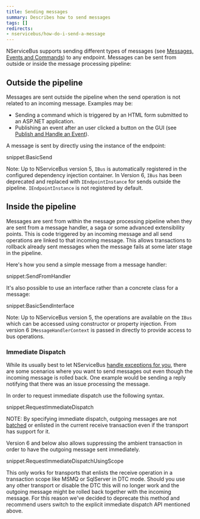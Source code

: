 ```yaml
---
title: Sending messages
summary: Describes how to send messages
tags: []
redirects:
- nservicebus/how-do-i-send-a-message
---
```


NServiceBus supports sending different types of messages (see [Messages, Events and Commands](messages-events-commands.md)) to any endpoint. Messages can be sent from outside or inside the message processing pipeline:

## Outside the pipeline

Messages are sent outside the pipeline when the send operation is not related to an incoming message. Examples may be:

* Sending a command which is triggered by an HTML form submitted to an ASP.NET application.
* Publishing an event after an user clicked a button on the GUI (see [Publish and Handle an Event](publish-subscribe/publish-handle-event.md)).

A message is sent by directly using the instance of the endpoint:

snippet:BasicSend

Note: Up to NServiceBus version 5, `IBus` is automatically registered in the configured dependency injection container. In Version 6, `IBus` has been deprecated and replaced with `IEndpointInstance` for sends outside the pipeline. `IEndpointInstance` is not registered by default.


## Inside the pipeline

Messages are sent from within the message processing pipeline when they are sent from a message handler, a saga or some advanced extensibility points. This is code triggered by an incoming message and all send operations are linked to that incoming message. This allows transactions to rollback already sent messages when the message fails at some later stage in the pipeline.

Here's how you send a simple message from a message handler:

snippet:SendFromHandler

It's also possible to use an interface rather than a concrete class for a message:

snippet:BasicSendInterface

Note: Up to NServiceBus version 5, the operations are available on the `IBus` which can be accessed using constructor or property injection. From version 6 `IMessageHandlerContext` is passed in directly to provide access to bus operations.


### Immediate Dispatch

While its usually best to let NServiceBus [handle exceptions for you](/nservicebus/errors), there are some scenarios where you want to send messages out even though the incoming message is rolled back. One example would be sending a reply notifying that there was an issue processing the message.

In order to request immediate dispatch use the following syntax.

snippet:RequestImmediateDispatch

NOTE: By specifying immediate dispatch, outgoing messages are not [batched](/nservicebus/messaging/batched-dispatch.md) or enlisted in the current receive transaction even if the transport has support for it.

Version 6 and below also allows suppressing the ambient transaction in order to have the outgoing message sent immediately.

snippet:RequestImmediateDispatchUsingScope

This only works for transports that enlists the receive operation in a transaction scope like MSMQ or SqlServer in DTC mode. Should you use any other transport or disable the DTC this will no longer work and the outgoing message might be rolled back together with the incoming message. For this reason we've decided to deprecate this method and recommend users switch to the explicit immediate dispatch API mentioned above.
